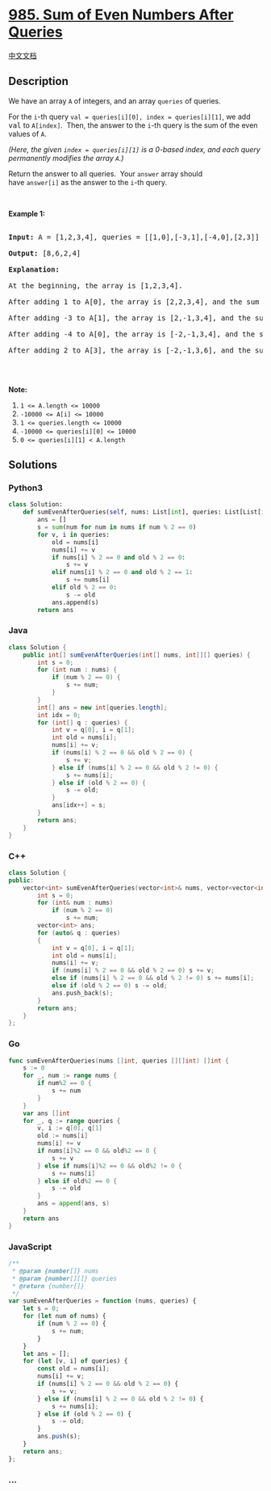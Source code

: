 # [985. Sum of Even Numbers After Queries](https://leetcode.com/problems/sum-of-even-numbers-after-queries)

[中文文档](/solution/0900-0999/0985.Sum%20of%20Even%20Numbers%20After%20Queries/README.md)

## Description

<p>We have an array <code>A</code> of integers, and an array <code>queries</code>&nbsp;of queries.</p>

<p>For the <code>i</code>-th&nbsp;query <code>val =&nbsp;queries[i][0], index&nbsp;= queries[i][1]</code>, we add <font face="monospace">val</font>&nbsp;to <code>A[index]</code>.&nbsp; Then, the answer to the <code>i</code>-th query is the sum of the even values of <code>A</code>.</p>

<p><em>(Here, the given <code>index = queries[i][1]</code> is a 0-based index, and each query permanently modifies the array <code>A</code>.)</em></p>

<p>Return the answer to all queries.&nbsp; Your <code>answer</code> array should have&nbsp;<code>answer[i]</code>&nbsp;as&nbsp;the answer to the <code>i</code>-th query.</p>

<p>&nbsp;</p>

<p><strong>Example 1:</strong></p>

<pre>

<strong>Input: </strong>A = <span id="example-input-1-1">[1,2,3,4]</span>, queries = <span id="example-input-1-2">[[1,0],[-3,1],[-4,0],[2,3]]</span>

<strong>Output: </strong><span id="example-output-1">[8,6,2,4]</span>

<strong>Explanation: </strong>

At the beginning, the array is [1,2,3,4].

After adding 1 to A[0], the array is [2,2,3,4], and the sum of even values is 2 + 2 + 4 = 8.

After adding -3 to A[1], the array is [2,-1,3,4], and the sum of even values is 2 + 4 = 6.

After adding -4 to A[0], the array is [-2,-1,3,4], and the sum of even values is -2 + 4 = 2.

After adding 2 to A[3], the array is [-2,-1,3,6], and the sum of even values is -2 + 6 = 4.

</pre>

<p>&nbsp;</p>

<p><strong>Note:</strong></p>

<ol>
	<li><code>1 &lt;= A.length &lt;= 10000</code></li>
	<li><code>-10000 &lt;= A[i] &lt;= 10000</code></li>
	<li><code>1 &lt;= queries.length &lt;= 10000</code></li>
	<li><code>-10000 &lt;= queries[i][0] &lt;= 10000</code></li>
	<li><code>0 &lt;= queries[i][1] &lt; A.length</code></li>
</ol>

## Solutions

<!-- tabs:start -->

### **Python3**

```python
class Solution:
    def sumEvenAfterQueries(self, nums: List[int], queries: List[List[int]]) -> List[int]:
        ans = []
        s = sum(num for num in nums if num % 2 == 0)
        for v, i in queries:
            old = nums[i]
            nums[i] += v
            if nums[i] % 2 == 0 and old % 2 == 0:
                s += v
            elif nums[i] % 2 == 0 and old % 2 == 1:
                s += nums[i]
            elif old % 2 == 0:
                s -= old
            ans.append(s)
        return ans
```

### **Java**

```java
class Solution {
    public int[] sumEvenAfterQueries(int[] nums, int[][] queries) {
        int s = 0;
        for (int num : nums) {
            if (num % 2 == 0) {
                s += num;
            }
        }
        int[] ans = new int[queries.length];
        int idx = 0;
        for (int[] q : queries) {
            int v = q[0], i = q[1];
            int old = nums[i];
            nums[i] += v;
            if (nums[i] % 2 == 0 && old % 2 == 0) {
                s += v;
            } else if (nums[i] % 2 == 0 && old % 2 != 0) {
                s += nums[i];
            } else if (old % 2 == 0) {
                s -= old;
            }
            ans[idx++] = s;
        }
        return ans;
    }
}
```

### **C++**

```cpp
class Solution {
public:
    vector<int> sumEvenAfterQueries(vector<int>& nums, vector<vector<int>>& queries) {
        int s = 0;
        for (int& num : nums)
            if (num % 2 == 0)
                s += num;
        vector<int> ans;
        for (auto& q : queries)
        {
            int v = q[0], i = q[1];
            int old = nums[i];
            nums[i] += v;
            if (nums[i] % 2 == 0 && old % 2 == 0) s += v;
            else if (nums[i] % 2 == 0 && old % 2 != 0) s += nums[i];
            else if (old % 2 == 0) s -= old;
            ans.push_back(s);
        }
        return ans;
    }
};
```

### **Go**

```go
func sumEvenAfterQueries(nums []int, queries [][]int) []int {
	s := 0
	for _, num := range nums {
		if num%2 == 0 {
			s += num
		}
	}
	var ans []int
	for _, q := range queries {
		v, i := q[0], q[1]
		old := nums[i]
		nums[i] += v
		if nums[i]%2 == 0 && old%2 == 0 {
			s += v
		} else if nums[i]%2 == 0 && old%2 != 0 {
			s += nums[i]
		} else if old%2 == 0 {
			s -= old
		}
		ans = append(ans, s)
	}
	return ans
}
```

### **JavaScript**

```js
/**
 * @param {number[]} nums
 * @param {number[][]} queries
 * @return {number[]}
 */
var sumEvenAfterQueries = function (nums, queries) {
    let s = 0;
    for (let num of nums) {
        if (num % 2 == 0) {
            s += num;
        }
    }
    let ans = [];
    for (let [v, i] of queries) {
        const old = nums[i];
        nums[i] += v;
        if (nums[i] % 2 == 0 && old % 2 == 0) {
            s += v;
        } else if (nums[i] % 2 == 0 && old % 2 != 0) {
            s += nums[i];
        } else if (old % 2 == 0) {
            s -= old;
        }
        ans.push(s);
    }
    return ans;
};
```

### **...**

```

```

<!-- tabs:end -->
